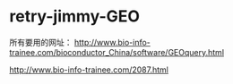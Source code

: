 # retry-jimmy-GEO
所有要用的网址：
http://www.bio-info-trainee.com/bioconductor_China/software/GEOquery.html

http://www.bio-info-trainee.com/2087.html
